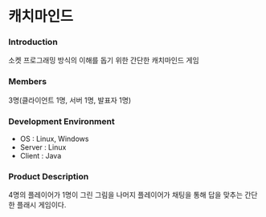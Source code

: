 # 캐치마인드
### Introduction
소켓 프로그래밍 방식의 이해를 돕기 위한 간단한 캐치마인드 게임
### Members
3명(클라이언트 1명, 서버 1명, 발표자 1명)
### Development Environment
- OS : Linux, Windows
- Server : Linux
- Client : Java
### Product Description
4명의 플레이어가 1명이 그린 그림을 나머지 플레이어가 채팅을 통해 답을 맞추는 간단한 플래시 게임이다.
